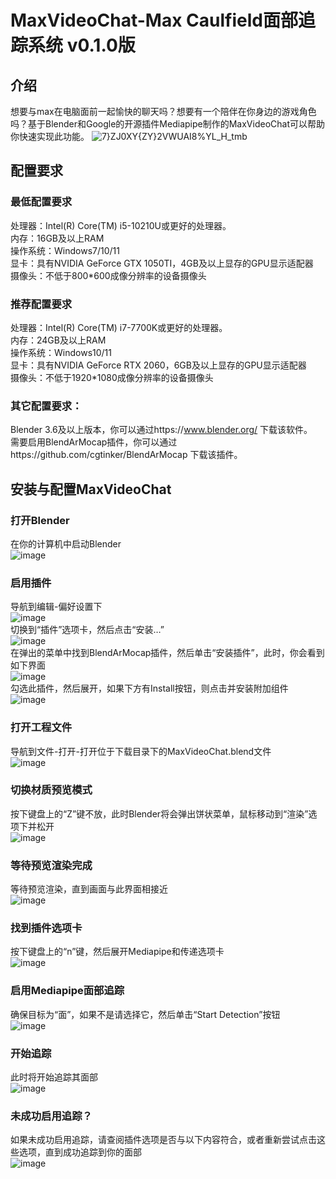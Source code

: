 # MaxVideoChat-Max Caulfield面部追踪系统 v0.1.0版
## 介绍
想要与max在电脑面前一起愉快的聊天吗？想要有一个陪伴在你身边的游戏角色吗？基于Blender和Google的开源插件Mediapipe制作的MaxVideoChat可以帮助你快速实现此功能。
![7}ZJ0XY{ZY}2VWUAI8%YL_H_tmb](https://github.com/MaxCauIfield/MaxVideoChat/assets/61368414/dfa96bed-7085-4a5c-b60d-e74ba4316db7)

## 配置要求
### 最低配置要求
处理器：Intel(R) Core(TM) i5-10210U或更好的处理器。<Br/>
内存：16GB及以上RAM<Br/>
操作系统：Windows7/10/11<Br/>
显卡：具有NVIDIA GeForce GTX 1050TI，4GB及以上显存的GPU显示适配器<Br/>
摄像头：不低于800*600成像分辨率的设备摄像头<Br/>
### 推荐配置要求
处理器：Intel(R) Core(TM) i7-7700K或更好的处理器。<Br/>
内存：24GB及以上RAM<Br/>
操作系统：Windows10/11<Br/>
显卡：具有NVIDIA GeForce RTX 2060，6GB及以上显存的GPU显示适配器<Br/>
摄像头：不低于1920*1080成像分辨率的设备摄像头<Br/>
### 其它配置要求：<Br/>
Blender 3.6及以上版本，你可以通过https://www.blender.org/ 下载该软件。<Br/>
需要启用BlendArMocap插件，你可以通过https://github.com/cgtinker/BlendArMocap 下载该插件。<Br/>
## 安装与配置MaxVideoChat
### 打开Blender
在你的计算机中启动Blender<Br/>
![image](https://github.com/MaxCauIfield/MaxVideoChat/assets/61368414/18a1a4cb-85f2-499e-aad9-bb54457987a6)<Br/>
### 启用插件
导航到编辑-偏好设置下<Br/>
![image](https://github.com/MaxCauIfield/MaxVideoChat/assets/61368414/7a089ff1-c9d5-4ac2-ad85-e56b0c938765)<Br/>
切换到“插件”选项卡，然后点击“安装…”<Br/>
![image](https://github.com/MaxCauIfield/MaxVideoChat/assets/61368414/abcbbf6d-b7b0-4bb6-88da-1bcb397e78c5)<Br/>
在弹出的菜单中找到BlendArMocap插件，然后单击“安装插件”，此时，你会看到如下界面<Br/>
![image](https://github.com/MaxCauIfield/MaxVideoChat/assets/61368414/a5446c3f-e6b8-4e6f-a30f-d2ccb2fc8bc2)<Br/>
勾选此插件，然后展开，如果下方有Install按钮，则点击并安装附加组件<Br/>
![image](https://github.com/MaxCauIfield/MaxVideoChat/assets/61368414/4d425391-64b2-47ec-a72c-d2bf2951dead)<Br/>
### 打开工程文件
导航到文件-打开-打开位于下载目录下的MaxVideoChat.blend文件<Br/>
![image](https://github.com/MaxCauIfield/MaxVideoChat/assets/61368414/91db117a-838f-4508-88b0-688b1eac4716)<Br/>
### 切换材质预览模式
按下键盘上的“Z”键不放，此时Blender将会弹出饼状菜单，鼠标移动到“渲染”选项下并松开<Br/>
![image](https://github.com/MaxCauIfield/MaxVideoChat/assets/61368414/11d54bdd-2b0c-41f3-ae5d-d3c5d1ac85cb)<Br/>
### 等待预览渲染完成
等待预览渲染，直到画面与此界面相接近<Br/>
![image](https://github.com/MaxCauIfield/MaxVideoChat/assets/61368414/d1db0133-e4f3-4214-8ccc-7cd58f904196)<Br/>
### 找到插件选项卡
按下键盘上的“n”键，然后展开Mediapipe和传递选项卡<Br/>
![image](https://github.com/MaxCauIfield/MaxVideoChat/assets/61368414/4f1ca0b9-b362-4ff1-abb5-bd93f0f7bd1b)<Br/>
### 启用Mediapipe面部追踪
确保目标为“面”，如果不是请选择它，然后单击“Start Detection”按钮<Br/>
![image](https://github.com/MaxCauIfield/MaxVideoChat/assets/61368414/661f9f17-2e60-4f31-89ac-00880c6954ef)<Br/>
### 开始追踪
此时将开始追踪其面部<Br/>
![image](https://github.com/MaxCauIfield/MaxVideoChat/assets/61368414/60f8fbad-d2fc-4718-a07a-016eabd7aa8d)<Br/>
### 未成功启用追踪？
如果未成功启用追踪，请查阅插件选项是否与以下内容符合，或者重新尝试点击这些选项，直到成功追踪到你的面部<Br/>
![image](https://github.com/MaxCauIfield/MaxVideoChat/assets/61368414/8b324395-2c34-40a6-9fb9-57ec2447aeb6)<Br/>






